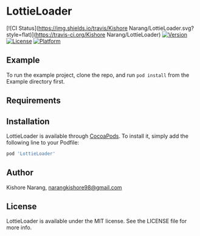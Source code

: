 # LottieLoader

[![CI Status](https://img.shields.io/travis/Kishore Narang/LottieLoader.svg?style=flat)](https://travis-ci.org/Kishore Narang/LottieLoader)
[![Version](https://img.shields.io/cocoapods/v/LottieLoader.svg?style=flat)](https://cocoapods.org/pods/LottieLoader)
[![License](https://img.shields.io/cocoapods/l/LottieLoader.svg?style=flat)](https://cocoapods.org/pods/LottieLoader)
[![Platform](https://img.shields.io/cocoapods/p/LottieLoader.svg?style=flat)](https://cocoapods.org/pods/LottieLoader)

## Example

To run the example project, clone the repo, and run `pod install` from the Example directory first.

## Requirements

## Installation

LottieLoader is available through [CocoaPods](https://cocoapods.org). To install
it, simply add the following line to your Podfile:

```ruby
pod 'LottieLoader'
```

## Author

Kishore Narang, narangkishore98@gmail.com

## License

LottieLoader is available under the MIT license. See the LICENSE file for more info.

